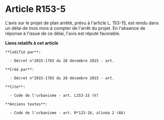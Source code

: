 # Article R153-5

L'avis sur le projet de plan arrêté, prévu à l'article L. 153-15, est rendu dans un délai de trois mois à compter de l'arrêt
du projet. En l'absence de réponse à l'issue de ce délai, l'avis est réputé favorable.

**Liens relatifs à cet article**

	**Codifié par**:

	  - Décret n°2015-1783 du 28 décembre 2015 - art.

	**Créé par**:

	  - Décret n°2015-1783 du 28 décembre 2015 - art.

	**Cite**:

	  - Code de l'urbanisme - art. L153-15 (V)

	**Anciens textes**:

	  - Code de l'urbanisme - art. R*123-16, alinéa 2 (Ab)
